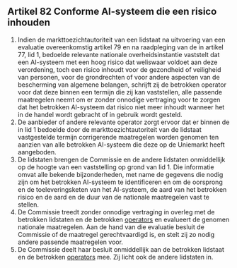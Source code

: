 ## Artikel 82 Conforme AI-systeem die een risico inhouden

1. Indien de markttoezichtautoriteit van een lidstaat na uitvoering van een evaluatie overeenkomstig artikel 79 en na raadpleging van de in artikel 77, lid 1, bedoelde relevante nationale overheidsinstantie vaststelt dat een AI-systeem met een hoog risico dat weliswaar voldoet aan deze verordening, toch een risico inhoudt voor de gezondheid of veiligheid van personen, voor de grondrechten of voor andere aspecten van de bescherming van algemene belangen, schrijft zij de betrokken operator voor dat deze binnen een termijn die zij kan vaststellen, alle passende maatregelen neemt om er zonder onnodige vertraging voor te zorgen dat het betrokken AI-systeem dat risico niet meer inhoudt wanneer het in de handel wordt gebracht of in gebruik wordt gesteld.
2. De aanbieder of andere relevante operator zorgt ervoor dat er binnen de in lid 1 bedoelde door de markttoezichtautoriteit van de lidstaat vastgestelde termijn corrigerende maatregelen worden genomen ten aanzien van alle betrokken AI-systeem die deze op de Uniemarkt heeft aangeboden.
3. De lidstaten brengen de Commissie en de andere lidstaten onmiddellijk op de hoogte van een vaststelling op grond van lid 1. Die informatie omvat alle bekende bijzonderheden, met name de gegevens die nodig zijn om het betrokken AI-systeem te identificeren en om de oorsprong en de toeleveringsketen van het AI-systeem, de aard van het betrokken risico en de aard en de duur van de nationale maatregelen vast te stellen.
4. De Commissie treedt zonder onnodige vertraging in overleg met de betrokken lidstaten en de betrokken [operators](a3.md#^operator) en evalueert de genomen nationale maatregelen. Aan de hand van die evaluatie besluit de Commissie of de maatregel gerechtvaardigd is, en stelt zij zo nodig andere passende maatregelen voor.
5. De Commissie deelt haar besluit onmiddellijk aan de betrokken lidstaat en de betrokken [operators](a3.md#^operator) mee. Zij licht ook de andere lidstaten in.
